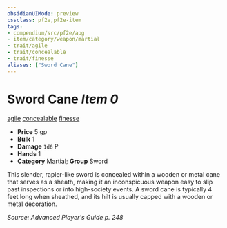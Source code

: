 ```yaml
---
obsidianUIMode: preview
cssclass: pf2e,pf2e-item
tags:
- compendium/src/pf2e/apg
- item/category/weapon/martial
- trait/agile
- trait/concealable
- trait/finesse
aliases: ["Sword Cane"]
---
```

# Sword Cane *Item 0*  
[agile](../../../rules/traits/agile.md)  [concealable](../../../rules/traits/concealable-g-g.md)  [finesse](../../../rules/traits/finesse.md)  

- **Price** 5 gp
- **Bulk** 1
- **Damage** `1d6` P
- **Hands** 1
- **Category** Martial; **Group** Sword 

This slender, rapier-like sword is concealed within a wooden or metal cane that serves as a sheath, making it an inconspicuous weapon easy to slip past inspections or into high-society events. A sword cane is typically 4 feet long when sheathed, and its hilt is usually capped with a wooden or metal decoration.

*Source: Advanced Player's Guide p. 248*